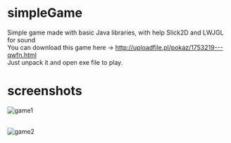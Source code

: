 # simpleGame
Simple game made with basic Java libraries, with help Slick2D and LWJGL for sound<br />
You can download this game here -> http://uploadfile.pl/pokaz/1753219---qwfn.html <br />
Just unpack it and open exe file to play. <br />
# screenshots
![game1](https://user-images.githubusercontent.com/49452547/58205946-f9158880-7cdf-11e9-94e9-7c0182b20b13.png) <br /> <br />

![game2](https://user-images.githubusercontent.com/49452547/58206040-2feb9e80-7ce0-11e9-906d-7645ee762b42.png) <br /> <br />




